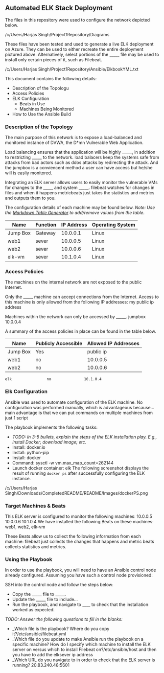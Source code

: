 ## Automated ELK Stack Deployment

The files in this repository were used to configure the network depicted below.

/c/Users/Harjas Singh/Project1Repository/Diagrams

These files have been tested and used to generate a live ELK deployment on Azure. They can be used to either recreate the entire deployment pictured above. Alternatively, select portions of the _____ file may be used to install only certain pieces of it, such as Filebeat.

  /c/Users/Harjas Singh/Project1Repository/Ansible/ElkbookYML.txt

This document contains the following details:
- Description of the Topologu
- Access Policies
- ELK Configuration
  - Beats in Use
  - Machines Being Monitored
- How to Use the Ansible Build


### Description of the Topology

The main purpose of this network is to expose a load-balanced and monitored instance of DVWA, the D*mn Vulnerable Web Application.

Load balancing ensures that the application will be highly _____, in addition to restricting _____ to the network.
load balacers keep the systems safe from attacks from bad actors such as ddos attacks by redirecting the attack. And the jumpbox is a conviencent method a user can have access but he/she will is easliy monitored. 

Integrating an ELK server allows users to easily monitor the vulnerable VMs for changes to the _____ and system _____.
filebeat watches for changes in files and when it happens
metricbeats just takes the statistics and metrics and outputs them to you. 

The configuration details of each machine may be found below.
_Note: Use the [Markdown Table Generator](http://www.tablesgenerator.com/markdown_tables) to add/remove values from the table_.

| Name     | Function | IP Address | Operating System |
|----------|----------|------------|------------------|
| Jump Box | Gateway  | 10.0.0.1   | Linux            |
| web1     |   sever  | 10.0.0.5   |          Linux   |
| web2     |   sever  | 10.0.0.6   |          Linux   |
| elk-vm   |   sever  | 10.1.0.4   |          Linux   |

### Access Policies

The machines on the internal network are not exposed to the public Internet. 

Only the _____ machine can accept connections from the Internet. Access to this machine is only allowed from the following IP addresses:
my public ip address 

Machines within the network can only be accessed by _____.
jumpbox 10.0.0.4

A summary of the access policies in place can be found in the table below.

| Name     | Publicly Accessible | Allowed IP Addresses |
|----------|---------------------|----------------------|
| Jump Box | Yes                 | public ip            |
|   web1   |           no        |      10.0.0.5        |
|    web2  |           no        | 10.0.0.6             |
    elk                no               10.1.0.4
### Elk Configuration

Ansible was used to automate configuration of the ELK machine. No configuration was performed manually, which is advantageous because...
main advantage is that we can put commands on multiple machines from just 1 script

The playbook implements the following tasks:
- _TODO: In 3-5 bullets, explain the steps of the ELK installation play. E.g., install Docker; download image; etc._
- Install: docker.io
- Install: python-pip
- Install: docker
- Command: sysctl -w vm.max_map_count=262144
- Launch docker container: elk
The following screenshot displays the result of running `docker ps` after successfully configuring the ELK instance.

/c/Users/Harjas Singh/Downloads/CompletedREADME/README/Images/dockerPS.png

### Target Machines & Beats
This ELK server is configured to monitor the following machines:
10.0.0.5
10.0.0.6
10.1.0.4
We have installed the following Beats on these machines:
web1, web2, elk-vm

These Beats allow us to collect the following information from each machine:
filebeat just collects the changes that happens and metric beats collects statistics and metrics. 

### Using the Playbook
In order to use the playbook, you will need to have an Ansible control node already configured. Assuming you have such a control node provisioned: 

SSH into the control node and follow the steps below:
- Copy the _____ file to _____.
- Update the _____ file to include...
- Run the playbook, and navigate to ____ to check that the installation worked as expected.

_TODO: Answer the following questions to fill in the blanks:_
- _Which file is the playbook? Where do you copy it?/etc/ansible/filebeat.yml
- _Which file do you update to make Ansible run the playbook on a specific machine? How do I specify which machine to install the ELK server on versus which to install Filebeat on?/etc/ansible/host and then you have to add the elksever ip address
- _Which URL do you navigate to in order to check that the ELK server is running?
20.83.240.48:5601